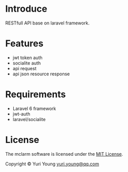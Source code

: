 # Introduce
RESTfull API base on laravel framework.

# Features
- jwt token auth
- socialite auth
- api request
- api json resource response

# Requirements
- Laravel 6 framework
- jwt-auth
- laravel/socialite

# License
The mclarm software is licensed under the [MIT License](https://github.com/yuriyoung/mclarm/blob/master/LICENSE). 

Copyright © Yuri Young yuri.young@qq.com
